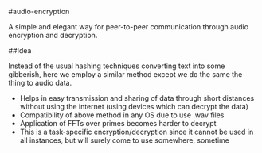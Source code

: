 #audio-encryption


A simple and elegant way for peer-to-peer communication through audio encryption and decryption.


##Idea


Instead of the usual hashing techniques converting text into some gibberish, here we employ a similar method except we do the same the thing to audio data.


* Helps in easy transmission and sharing of data through short distances without using the internet (using devices which can decrypt the data)
* Compatibility of above method in any OS due to use .wav files
* Application of FFTs over primes becomes harder to decrypt
* This is a task-specific encryption/decryption since it cannot be used in all instances, but will surely come to use somewhere, sometime
